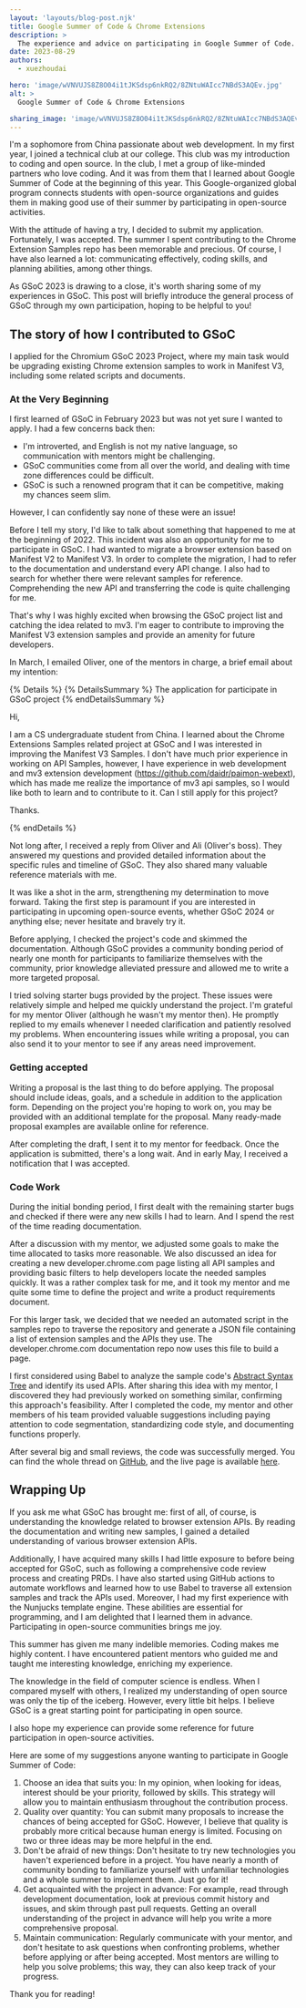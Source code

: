 ```yaml
---
layout: 'layouts/blog-post.njk'
title: Google Summer of Code & Chrome Extensions
description: >
  The experience and advice on participating in Google Summer of Code.
date: 2023-08-29
authors:
  - xuezhoudai

hero: 'image/wVNVUJS8Z8O04i1tJKSdsp6nkRQ2/8ZNtuWAIcc7NBdS3AQEv.jpg'
alt: >
  Google Summer of Code & Chrome Extensions

sharing_image: 'image/wVNVUJS8Z8O04i1tJKSdsp6nkRQ2/8ZNtuWAIcc7NBdS3AQEv.jpg'
---
```


I'm a sophomore from China passionate about web development. In my first year, I joined a technical club at our college. This club was my introduction to coding and open source. In the club, I met a group of like-minded partners who love coding. And it was from them that I learned about Google Summer of Code at the beginning of this year. This Google-organized global program connects students with open-source organizations and guides them in making good use of their summer by participating in open-source activities.

With the attitude of having a try, I decided to submit my application. Fortunately, I was accepted. The summer I spent contributing to the Chrome Extension Samples repo has been memorable and precious. Of course, I have also learned a lot: communicating effectively, coding skills, and planning abilities, among other things.

As GSoC 2023 is drawing to a close, it's worth sharing some of my experiences in GSoC. This post will briefly introduce the general process of GSoC through my own participation, hoping to be helpful to you!

## The story of how I contributed to GSoC

I applied for the Chromium GSoC 2023 Project, where my main task would be upgrading existing Chrome extension samples to work in Manifest V3, including some related scripts and documents.

### At the Very Beginning

I first learned of GSoC in February 2023 but was not yet  sure I wanted to apply. I had a few concerns back then:

* I'm introverted, and English is not my native language, so communication with mentors might be challenging.
* GSoC communities come from all over the world, and dealing with time zone differences could be difficult.
* GSoC is such a renowned program that it can be competitive, making my chances seem slim.

However, I can confidently say none of these were an issue!

Before I tell my story, I'd like to talk about something that happened to me at the beginning of 2022. This incident was also an opportunity for me to participate in GSoC. I had wanted to migrate a browser extension based on Manifest V2 to Manifest V3. In order to complete the migration, I had to refer to the documentation and understand every API change. I also had to search for whether there were relevant samples for reference. Comprehending the new API and transferring the code is quite challenging for me.

That's why I was highly excited when browsing the GSoC project list and catching the idea related to mv3. I'm eager to contribute to improving the Manifest V3 extension samples and provide an amenity for future developers.

In March, I emailed Oliver, one of the mentors in charge, a brief email about my intention:

{% Details %}
{% DetailsSummary %}
The application for participate in GSoC project
{% endDetailsSummary %}

Hi,

I am a CS undergraduate student from China. I learned about the Chrome Extensions Samples related project at GSoC and I was interested in improving the Manifest V3 Samples. I don't have much prior experience in working on API Samples, however, I have experience in web development and mv3 extension development (https://github.com/daidr/paimon-webext), which has made me realize the importance of mv3 api samples, so I would like both to learn and to contribute to it. Can I still apply for this project?

Thanks.

{% endDetails %}

Not long after, I received a reply from Oliver and Ali (Oliver's boss). They answered my questions and provided detailed information about the specific rules and timeline of GSoC. They also shared many valuable reference materials with me.

It was like a shot in the arm, strengthening my determination to move forward. Taking the first step is paramount if you are interested in participating in upcoming open-source events, whether GSoC 2024 or anything else; never hesitate and bravely try it.

Before applying, I checked the project's code and skimmed the documentation. Although GSoC provides a community bonding period of nearly one month for participants to familiarize themselves with the community, prior knowledge alleviated pressure and allowed me to write a more targeted proposal.

I tried solving starter bugs provided by the project. These issues were relatively simple and helped me quickly understand the project. I'm grateful for my mentor Oliver (although he wasn't my mentor then). He promptly replied to my emails whenever I needed clarification and patiently resolved my problems. When encountering issues while writing a proposal, you can also send it to your mentor to see if any areas need improvement.

### Getting accepted

Writing a proposal is the last thing to do before applying. The proposal should include ideas, goals, and a schedule in addition to the application form. Depending on the
project you're hoping to work on, you may be provided with an additional template for the proposal. Many ready-made proposal examples are available online for reference.

After completing the draft, I sent it to my mentor for feedback. Once the application is submitted, there's a long wait. And in early May, I received a notification that I was accepted.

### Code Work

During the initial bonding period, I first dealt with the remaining starter bugs and checked if there were any new skills I had to learn. And I spend the rest of the time reading documentation.

After a discussion with my mentor, we adjusted some goals to make the time allocated to tasks more reasonable. We also discussed an idea for creating a new developer.chrome.com page listing all API samples and providing basic filters to help developers locate the needed samples quickly. It was a rather complex task for me, and it took my mentor and me quite some time to define the project and write a product requirements document.

For this larger task, we decided that we needed an automated script in the samples repo to traverse the repository and generate a JSON file containing a list of extension samples and the APIs they use. The developer.chrome.com documentation repo now uses this file to build a page.

I first considered using Babel to analyze the sample code's [Abstract Syntax Tree](https://en.wikipedia.org/wiki/Abstract_syntax_tree) and identify its used APIs. After sharing this idea with my mentor, I discovered they had previously worked on something similar, confirming this approach's feasibility. After I completed the code, my mentor and other members of his team provided valuable suggestions including paying attention to code segmentation, standardizing code style, and documenting functions properly.

After several big and small reviews, the code was successfully merged. You can find the whole thread on [GitHub](https://github.com/GoogleChrome/developer.chrome.com/pull/7029), and the live page is available [here](/docs/extensions/samples).

## Wrapping Up

If you ask me what GSoC has brought me: first of all, of course, is understanding the knowledge related to browser extension APIs. By reading the documentation and writing new samples, I gained a detailed understanding of various browser extension APIs.

Additionally, I have acquired many skills I had little exposure to before being accepted for GSoC, such as following a comprehensive code review process and creating PRDs. I have also started using GitHub actions to automate workflows and learned how to use Babel to traverse all extension samples and track the APIs used. Moreover, I had my first experience with the Nunjucks template engine. These abilities are essential for programming, and I am delighted that I learned them in advance. Participating in open-source communities brings me joy.

This summer has given me many indelible memories. Coding makes me highly content. I have encountered patient mentors who guided me and taught me interesting knowledge, enriching my experience.

The knowledge in the field of computer science is endless. When I compared myself with others, I realized my understanding of open source was only the tip of the iceberg. However, every little bit helps. I believe GSoC is a great starting point for participating in open source.

I also hope my experience can provide some reference for future participation in open-source activities.

Here are some of my suggestions anyone wanting to participate in Google Summer of Code:

1. Choose an idea that suits you: In my opinion, when looking for ideas, interest should be your priority, followed by skills. This strategy will allow you to maintain enthusiasm throughout the contribution process.
2. Quality over quantity: You can submit many proposals to increase the chances of being accepted for GSoC. However, I believe that quality is probably more critical because human energy is limited. Focusing on two or three ideas may be more helpful in the end.
3. Don't be afraid of new things: Don't hesitate to try new technologies you haven't experienced before in a project. You have nearly a month of community bonding to familiarize yourself with unfamiliar technologies and a whole summer to implement them. Just go for it!
4. Get acquainted with the project in advance: For example, read through development documentation, look at previous commit history and issues, and skim through past pull requests. Getting an overall understanding of the project in advance will help you write a more comprehensive proposal.
5. Maintain communication: Regularly communicate with your mentor, and don't hesitate to ask questions when confronting problems, whether before applying or after being accepted. Most mentors are willing to help you solve problems; this way, they can also keep track of your progress.

Thank you for reading!
